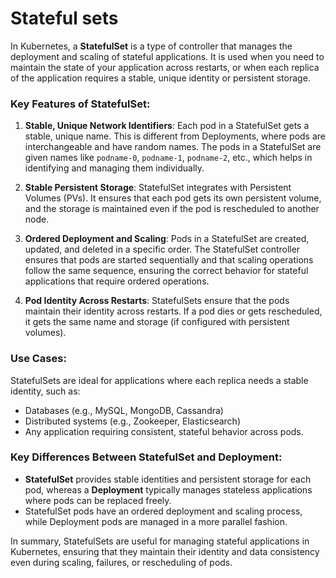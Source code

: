 # Stateful sets

In Kubernetes, a **StatefulSet** is a type of controller that manages the deployment and scaling of stateful applications. It is used when you need to maintain the state of your application across restarts, or when each replica of the application requires a stable, unique identity or persistent storage.

### Key Features of StatefulSet:
1. **Stable, Unique Network Identifiers**: Each pod in a StatefulSet gets a stable, unique name. This is different from Deployments, where pods are interchangeable and have random names. The pods in a StatefulSet are given names like `podname-0`, `podname-1`, `podname-2`, etc., which helps in identifying and managing them individually.

2. **Stable Persistent Storage**: StatefulSet integrates with Persistent Volumes (PVs). It ensures that each pod gets its own persistent volume, and the storage is maintained even if the pod is rescheduled to another node.

3. **Ordered Deployment and Scaling**: Pods in a StatefulSet are created, updated, and deleted in a specific order. The StatefulSet controller ensures that pods are started sequentially and that scaling operations follow the same sequence, ensuring the correct behavior for stateful applications that require ordered operations.

4. **Pod Identity Across Restarts**: StatefulSets ensure that the pods maintain their identity across restarts. If a pod dies or gets rescheduled, it gets the same name and storage (if configured with persistent volumes).

### Use Cases:
StatefulSets are ideal for applications where each replica needs a stable identity, such as:
- Databases (e.g., MySQL, MongoDB, Cassandra)
- Distributed systems (e.g., Zookeeper, Elasticsearch)
- Any application requiring consistent, stateful behavior across pods.

### Key Differences Between StatefulSet and Deployment:
- **StatefulSet** provides stable identities and persistent storage for each pod, whereas a **Deployment** typically manages stateless applications where pods can be replaced freely.
- StatefulSet pods have an ordered deployment and scaling process, while Deployment pods are managed in a more parallel fashion.

In summary, StatefulSets are useful for managing stateful applications in Kubernetes, ensuring that they maintain their identity and data consistency even during scaling, failures, or rescheduling of pods.